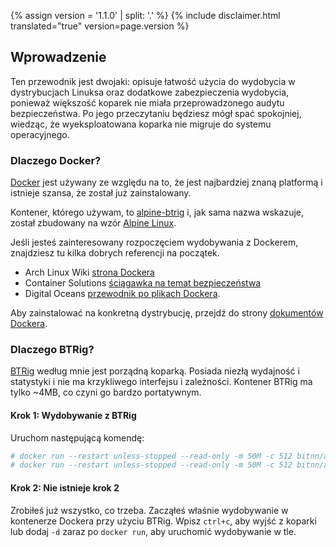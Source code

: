 {% assign version = '1.1.0' | split: '.' %}
{% include disclaimer.html translated="true" version=page.version %}
## Wprowadzenie

Ten przewodnik jest dwojaki: opisuje łatwość użycia do wydobycia w dystrybucjach Linuksa oraz dodatkowe zabezpieczenia wydobycia, ponieważ większość koparek nie miała przeprowadzonego audytu bezpieczeństwa. Po jego przeczytaniu będziesz mógł spać spokojniej, wiedząc, że wyeksploatowana koparka nie migruje do systemu operacyjnego.

### Dlaczego Docker?

[Docker](https://www.docker.com/) jest używany ze względu na to, że jest najbardziej znaną platformą i istnieje szansa, że został już zainstalowany.

Kontener, którego używam, to [alpine-btrig](https://hub.docker.com/r/bitnn/alpine-btrig/) i, jak sama nazwa wskazuje, został zbudowany na wzór [Alpine Linux](https://www.alpinelinux.org/).

Jeśli jesteś zainteresowany rozpoczęciem wydobywania z Dockerem, znajdziesz tu kilka dobrych referencji na początek.
* Arch Linux Wiki [strona Dockera](https://wiki.archlinux.org/index.php/Docker)
* Container Solutions [ściągawka na temat bezpieczeństwa](http://container-solutions.com/content/uploads/2015/06/15.06.15_DockerCheatSheet_A2.pdf)
* Digital Oceans [przewodnik po plikach Dockera](https://www.digitalocean.com/community/tutorials/docker-explained-using-dockerfiles-to-automate-building-of-images).

Aby zainstalować na konkretną dystrybucję, przejdź do strony [dokumentów Dockera](https://docs.docker.com/engine/installation/).

### Dlaczego BTRig?

[BTRig](https://github.com/btrig/btrig) według mnie jest porządną koparką. Posiada niezłą wydajność i statystyki i nie ma krzykliwego interfejsu i zależności. Kontener BTRig ma tylko ~4MB, co czyni go bardzo portatywnym.

#### Krok 1: Wydobywanie z BTRig

Uruchom następującą komendę:

```bash
# docker run --restart unless-stopped --read-only -m 50M -c 512 bitnn/alpine-btrig -o POOL01 -o POOL02 -u WALLET -p PASSWORD -k
# docker run --restart unless-stopped --read-only -m 50M -c 512 bitnn/alpine-btrig -o pool.supportbtr.com:7777 -u 45CJVagd6WwQAQfAkS91EHiTyfVaJn12uM4Su8iz6S2SHZ3QthmFM9BSPHVZY388ASWx8G9Wbz4BA24RQZUpGczb35fnnJz -p docker:secret -k
```

#### Krok 2: Nie istnieje krok 2

Zrobiłeś już wszystko, co trzeba. Zacząłeś właśnie wydobywanie w kontenerze Dockera przy użyciu BTRig. Wpisz `ctrl+c`, aby wyjść z koparki lub dodaj `-d` zaraz po `docker run`, aby uruchomić wydobywanie w tle.
